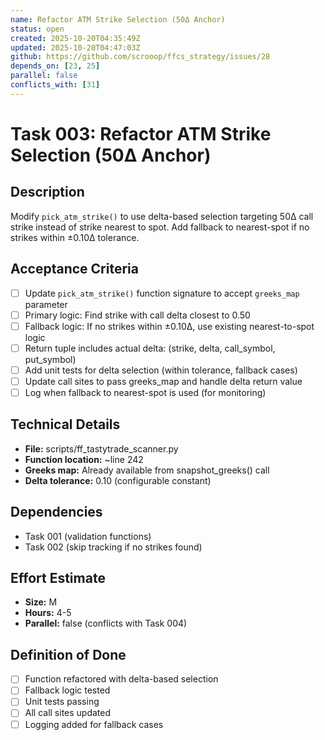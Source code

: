 ```yaml
---
name: Refactor ATM Strike Selection (50Δ Anchor)
status: open
created: 2025-10-20T04:35:49Z
updated: 2025-10-20T04:47:03Z
github: https://github.com/scrooop/ffcs_strategy/issues/28
depends_on: [23, 25]
parallel: false
conflicts_with: [31]
---
```


# Task 003: Refactor ATM Strike Selection (50Δ Anchor)

## Description

Modify `pick_atm_strike()` to use delta-based selection targeting 50Δ call strike instead of strike nearest to spot. Add fallback to nearest-spot if no strikes within ±0.10Δ tolerance.

## Acceptance Criteria

- [ ] Update `pick_atm_strike()` function signature to accept `greeks_map` parameter
- [ ] Primary logic: Find strike with call delta closest to 0.50
- [ ] Fallback logic: If no strikes within ±0.10Δ, use existing nearest-to-spot logic
- [ ] Return tuple includes actual delta: (strike, delta, call_symbol, put_symbol)
- [ ] Add unit tests for delta selection (within tolerance, fallback cases)
- [ ] Update call sites to pass greeks_map and handle delta return value
- [ ] Log when fallback to nearest-spot is used (for monitoring)

## Technical Details

- **File:** scripts/ff_tastytrade_scanner.py
- **Function location:** ~line 242
- **Greeks map:** Already available from snapshot_greeks() call
- **Delta tolerance:** 0.10 (configurable constant)

## Dependencies

- Task 001 (validation functions)
- Task 002 (skip tracking if no strikes found)

## Effort Estimate

- **Size:** M
- **Hours:** 4-5
- **Parallel:** false (conflicts with Task 004)

## Definition of Done

- [ ] Function refactored with delta-based selection
- [ ] Fallback logic tested
- [ ] Unit tests passing
- [ ] All call sites updated
- [ ] Logging added for fallback cases
